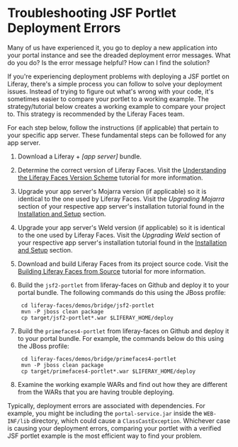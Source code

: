 # Troubleshooting JSF Portlet Deployment Errors

Many of us have experienced it, you go to deploy a new application into your
portal instance and see the dreaded deployment error messages. What do you do?
Is the error message helpful? How can I find the solution?

If you're experiencing deployment problems with deploying a JSF portlet on
Liferay, there's a simple process you can follow to solve your deployment
issues. Instead of trying to figure out what's wrong with your code, it's
sometimes easier to compare your portlet to a working example. The
strategy/tutorial below creates a working example to compare your project to.
This strategy is recommended by the Liferay Faces team.

For each step below, follow the instructions (if applicable) that pertain to
your specific app server. These fundamental steps can be followed for any app
server.

1. Download a Liferay + *[app server]* bundle.

2. Determine the correct version of Liferay Faces. Visit the
   [Understanding the Liferay Faces Version Scheme](/develop/tutorials/-/knowledge_base/6-2/understanding-the-liferay-faces-version-scheme)
   tutorial for more information.

3. Upgrade your app server's Mojarra version (if applicable) so it is identical
   to the one used by Liferay Faces. Visit the *Upgrading Mojarra* section of
   your respective app server's installation tutorial found in the
   [Installation and Setup](/discover/deployment/-/knowledge_base/6-2/installation-and-setup)
   section.

4. Upgrade your app server's Weld version (if applicable) so it is identical
   to the one used by Liferay Faces. Visit the *Upgrading Weld* section of
   your respective app server's installation tutorial found in the
   [Installation and Setup](/discover/deployment/-/knowledge_base/6-2/installation-and-setup)
   section.

5. Download and build Liferay Faces from its project source code. Visit the
   [Building Liferay Faces from Source](/develop/tutorials/-/knowledge_base/6-2/building-liferay-faces-from-source)
   tutorial for more information.

6. Build the `jsf2-portlet` from liferay-faces on Github and deploy it to your
   portal bundle. The following commands do this using the JBoss profile:

        cd liferay-faces/demos/bridge/jsf2-portlet
        mvn -P jboss clean package
        cp target/jsf2-portlet*.war $LIFERAY_HOME/deploy

7. Build the `primefaces4-portlet` from liferay-faces on Github and deploy it to
   your portal bundle. For example, the commands below do this using the JBoss
   profile:

        cd liferay-faces/demos/bridge/primefaces4-portlet
        mvn -P jboss clean package
        cp target/primefaces4-portlet*.war $LIFERAY_HOME/deploy

8. Examine the working example WARs and find out how they are different from the
   WARs that you are having trouble deploying.

Typically, deployment errors are associated with dependencies. For example, you
might be including the `portal-service.jar` inside the `WEB-INF/lib` directory,
which could cause a `ClassCastException`. Whichever case is causing your
deployment errors, comparing your portlet with a verified JSF portlet example is
the most efficient way to find your problem.

